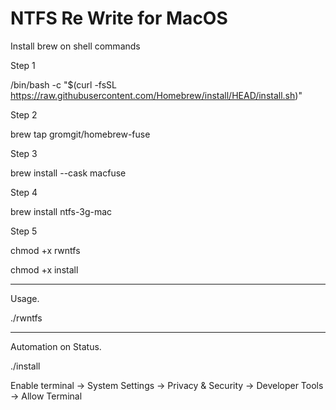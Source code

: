 # NTFS Re Write for MacOS

Install brew on shell commands

Step 1

/bin/bash -c "$(curl -fsSL https://raw.githubusercontent.com/Homebrew/install/HEAD/install.sh)"


Step 2

brew tap gromgit/homebrew-fuse


Step 3

brew install --cask macfuse


Step 4

brew install ntfs-3g-mac 


Step 5

chmod +x rwntfs

chmod +x install

-----------------------------------------

Usage.

./rwntfs


-----------------------------------------

Automation on Status.

./install

Enable terminal 
-> System Settings
  -> Privacy & Security
     -> Developer Tools
     -> Allow Terminal

